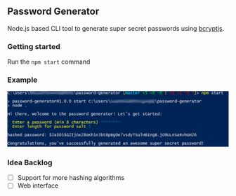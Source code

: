 ## Password Generator

Node.js based CLI tool to generate super secret passwords using [bcryptjs](https://github.com/dcodeIO/bcrypt.js).

### Getting started

Run the `npm start` command

### Example

![generate password](https://github.com/cfc-chin/password-generator/blob/master/img/generate-password.PNG)

### Idea Backlog

  - [ ] Support for more hashing algorithms
  - [ ] Web interface
